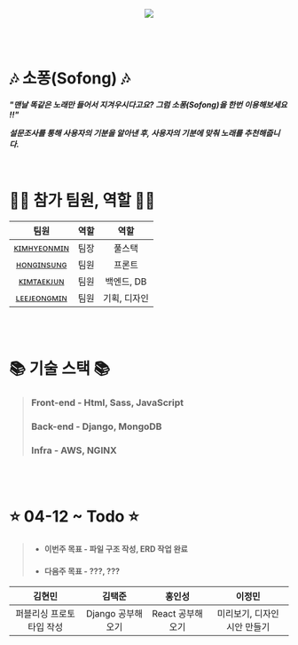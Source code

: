 <p align="center">
    <img src="https://user-images.githubusercontent.com/79036088/162887245-c3606314-3792-4d41-9080-a0bc08c57ea2.png">
<p/>

<br><br>

# 🎶 소퐁(Sofong) 🎶

***"맨날 똑같은 노래만 들어서 지겨우시다고요? 그럼 소퐁(Sofong)을 한번 이용해보세요 !!"***

***설문조사를 통해 사용자의 기분을 알아낸 후, 사용자의 기분에 맞춰 노래를 추천해줍니다.***

<br>

# 🙋‍♂️ 참가 팀원, 역할 🙋‍♂️
| 팀원 | 역할 | 역할 |
|:------:|:------:|:------:|
| [ᴋɪᴍʜʏᴇᴏɴᴍɪɴ](https://github.com/qetqet910) | 팀장 | 풀스택 |
| [ʜᴏɴɢɪɴsᴜɴɢ](https://github.com/BackdevHong) | 팀원 | 프론트 |
| [ᴋɪᴍᴛᴀᴇᴋᴊᴜɴ](https://github.com/KIMTAEKJUN) | 팀원 | 백엔드, DB |
| [ʟᴇᴇᴊᴇᴏɴɢᴍɪɴ](https://github.com/rnlsrnlsdl) | 팀원 | 기획, 디자인 |

<br><br>

# 📚 기술 스택 📚
> ### Front-end - Html, Sass, JavaScript
> ### Back-end - Django, MongoDB
> ### Infra - AWS, NGINX


<br><br>

# ⭐ 04-12 ~ Todo ⭐
> + #### 이번주 목표 - 파일 구조 작성, ERD 작업 완료
> + #### 다음주 목표 - ???, ???

| 김현민 | 김택준 | 홍인성 | 이정민 |
| :------------------: | :------------------: | :------------------: | :------------------: |
|  퍼블리싱 프로토타입 작성  |  Django 공부해오기  |  React 공부해오기  |  미리보기, 디자인 시안 만들기 | 
